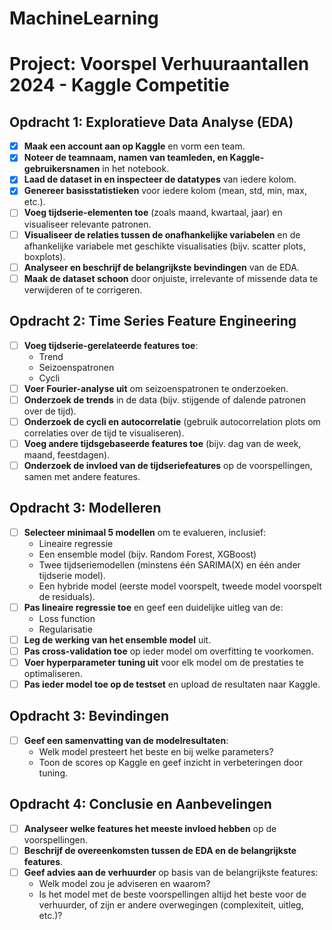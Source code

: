 # MachineLearning

# Project: Voorspel Verhuuraantallen 2024 - Kaggle Competitie

## Opdracht 1: Exploratieve Data Analyse (EDA)
- [X] **Maak een account aan op Kaggle** en vorm een team.
- [X] **Noteer de teamnaam, namen van teamleden, en Kaggle-gebruikersnamen** in het notebook.
- [X] **Laad de dataset in en inspecteer de datatypes** van iedere kolom.
- [X] **Genereer basisstatistieken** voor iedere kolom (mean, std, min, max, etc.).
- [ ] **Voeg tijdserie-elementen toe** (zoals maand, kwartaal, jaar) en visualiseer relevante patronen.
- [ ] **Visualiseer de relaties tussen de onafhankelijke variabelen** en de afhankelijke variabele met geschikte visualisaties (bijv. scatter plots, boxplots).
- [ ] **Analyseer en beschrijf de belangrijkste bevindingen** van de EDA.
- [ ] **Maak de dataset schoon** door onjuiste, irrelevante of missende data te verwijderen of te corrigeren.

## Opdracht 2: Time Series Feature Engineering
- [ ] **Voeg tijdserie-gerelateerde features toe**:
  - Trend
  - Seizoenspatronen
  - Cycli
- [ ] **Voer Fourier-analyse uit** om seizoenspatronen te onderzoeken.
- [ ] **Onderzoek de trends** in de data (bijv. stijgende of dalende patronen over de tijd).
- [ ] **Onderzoek de cycli en autocorrelatie** (gebruik autocorrelation plots om correlaties over de tijd te visualiseren).
- [ ] **Voeg andere tijdsgebaseerde features toe** (bijv. dag van de week, maand, feestdagen).
- [ ] **Onderzoek de invloed van de tijdseriefeatures** op de voorspellingen, samen met andere features.

## Opdracht 3: Modelleren
- [ ] **Selecteer minimaal 5 modellen** om te evalueren, inclusief:
  - Lineaire regressie
  - Een ensemble model (bijv. Random Forest, XGBoost)
  - Twee tijdseriemodellen (minstens één SARIMA(X) en één ander tijdserie model).
  - Een hybride model (eerste model voorspelt, tweede model voorspelt de residuals).
- [ ] **Pas lineaire regressie toe** en geef een duidelijke uitleg van de:
  - Loss function
  - Regularisatie
- [ ] **Leg de werking van het ensemble model** uit.
- [ ] **Pas cross-validation toe** op ieder model om overfitting te voorkomen.
- [ ] **Voer hyperparameter tuning uit** voor elk model om de prestaties te optimaliseren.
- [ ] **Pas ieder model toe op de testset** en upload de resultaten naar Kaggle.

## Opdracht 3: Bevindingen
- [ ] **Geef een samenvatting van de modelresultaten**:
  - Welk model presteert het beste en bij welke parameters?
  - Toon de scores op Kaggle en geef inzicht in verbeteringen door tuning.

## Opdracht 4: Conclusie en Aanbevelingen
- [ ] **Analyseer welke features het meeste invloed hebben** op de voorspellingen.
- [ ] **Beschrijf de overeenkomsten tussen de EDA en de belangrijkste features**.
- [ ] **Geef advies aan de verhuurder** op basis van de belangrijkste features:
  - Welk model zou je adviseren en waarom?
  - Is het model met de beste voorspellingen altijd het beste voor de verhuurder, of zijn er andere overwegingen (complexiteit, uitleg, etc.)?

